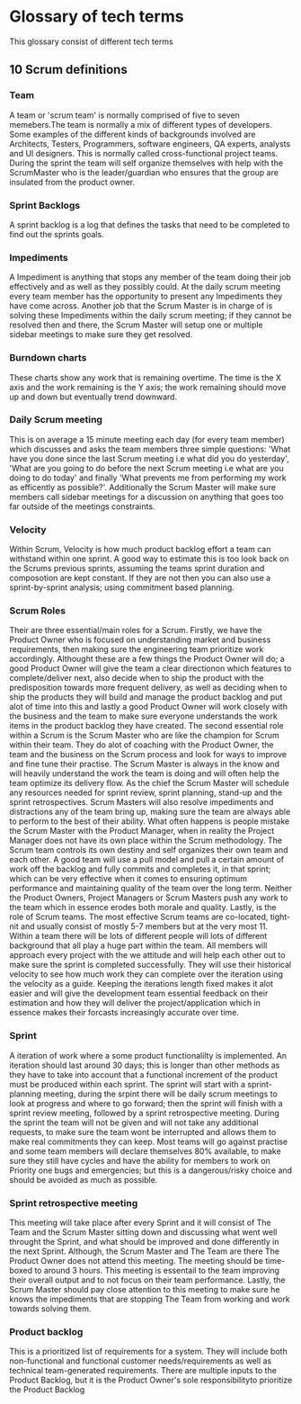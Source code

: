 # Glossary of tech terms
This glossary consist of different tech terms

## 10 Scrum definitions

### Team 
A team or 'scrum team' is normally comprised of five to seven memebers.The team is normally a mix of different types of developers. Some examples of the different kinds of backgrounds involved are Architects, Testers, Programmers, software engineers, QA experts, analysts and UI designers. This is normally called cross-functional project teams. During the sprint the team will self organize themselves with help with the ScrumMaster who is the leader/guardian who ensures that the group are insulated from the product owner.

### Sprint Backlogs
A sprint backlog is a log that defines the tasks that need to be completed to find out the sprints goals.

### Impediments 
A Impediment is anything that stops any member of the team doing their job effectively and as well as they possibly could. At the daily scrum meeting every team member has the opportunity to present any Impediments they have come across. Another job that the Scrum Master is in charge of is solving these Impediments within the daily scrum meeting; if they cannot be resolved then and there, the Scrum Master will setup one or multiple sidebar meetings to make sure they get resolved.

### Burndown charts
These charts show any work that is remaining overtime. The time is the X axis and the work remaining is the Y axis; the work remaining should move up and down but eventually trend downward.

### Daily Scrum meeting
This is on average a 15 minute meeting each day (for every team member) which discusses and asks the team members three simple questions: 'What have you done since the last Scrum meeting i.e what did you do yesterday', 'What are you going to do before the next Scrum meeting i.e what are you doing to do today' and finally 'What prevents me from performing my work as efficently as possible?'. Additionally the Scrum Master will make sure members call sidebar meetings for a discussion on anything that goes too far outside of the meetings constraints.

### Velocity
Within Scrum, Velocity is how much product backlog effort a team can withstand within one sprint. A good way to estimate this is too look back on the Scrums previous sprints, assuming the teams sprint duration and composotion are kept constant. If they are not then you can also use a sprint-by-sprint analysis; using commitment based planning.

### Scrum Roles
Their are three essential/main roles for a Scrum. Firstly, we have the Product Owner who is focused on understanding market and business requirements, then making sure the engineering team prioritize work accordingly. Althought these are a few things the Product Owner will do; a good Product Owner will give the team a clear directionon which features to complete/deliver next, also decide when to ship the product with the predisposition towards more frequent delivery, as well as deciding when to ship the products they will build and manage the product backlog and put alot of time into this and lastly a good Product Owner will work closely with the business and the team to make sure everyone understands the work items in the product backlog they have created. The second essential role within a Scrum is the Scrum Master who are like the champion for Scrum within their team. They do alot of coaching with the Product Owner, the team and the business on the Scrum process and look for ways to improve and fine tune their practise. The Scrum Master is always in the know and will heavily understand the work the team is doing and will often help the team optimize its delivery flow. As the chief the Scrum Master will schedule any resources needed for sprint review, sprint planning, stand-up and the sprint retrospectives. Scrum Masters will also resolve impediments and distractions any of the team bring up, making sure the team are always able to perform to the best of their ability. What often happens is people mistake the Scrum Master with the Product Manager, when in reality the Project Manager does not have its own place within the Scrum methodology. The Scrum team controls its own destiny and self organizes their own team and each other. A good team will use a pull model and pull a certain amount of work off the backlog and fully commits and completes it, in that sprint; which can be very effective when it comes to ensuring optimum performance and maintaining quality of the team over the long term. Neither the Product Owners, Project Managers or Scrum Masters push any work to the team which in essence erodes both morale and quality. Lastly, is the role of Scrum teams. The most effective Scrum teams are co-located, tight-nit and usually consist of mostly 5-7 members but at the very most 11. Within a team there will be lots of different people will lots of different background that all play a huge part within the team. All members will approach every project with the we attitude and will help each other out to make sure the sprint is completed successfully. They will use their historical velocity to see how much work they can complete over the iteration using the velocity as a guide. Keeping the iterations length fixed makes it alot easier and will give the development team essential feedback on their estimation and how they will deliver the project/application which in essence makes their forcasts increasingly accurate over time.

### Sprint
A iteration of work where a some product functionalilty is implemented. An iteration should last around 30 days; this is longer than
other methods as they have to take into account that a functional increment of the product must be produced within each sprint. The sprint will start with a sprint-planning meeting, during the srpint there will be daily scrum meetings to look at progress and where to go forward; then the sprint will finish with a sprint review meeting, followed by a sprint retrospective meeting. During the sprint the team will not be given and will not take any additional requests, to make sure the team wont be interrupted and allows them to make real commitments they can keep. Most teams will go against practise and some team members will declare themselves 80% available, to make sure they still have cycles and have the ability for members to work on Priority one bugs and emergencies; but this is a dangerous/risky choice and should be avoided as much as possible.

### Sprint retrospective meeting
This meeting will take place after every Sprint and it will consist of The Team and the Scrum Master sitting down and discussing what went well throught the Sprint, and what should be improved and done differently in the next Sprint. Although, the Scrum Master and The Team are there The Product Owner does not attend this meeting. The meeting should be time-boxed to around 3 hours. This meeting is essentail to the team improving their overall output and to not focus on their team performance. Lastly, the Scrum Master should pay close attention to this meeting to make sure he knows the impediments that are stopping The Team from working and work towards solving them.

### Product backlog
This is a prioritized list of requirements for a system. They will include both non-functional and functional customer needs/requirements as well as technical team-generated requirements. There are multiple inputs to the Product Backlog, but it is the Product Owner's sole responsibilityto prioritize the Product Backlog

